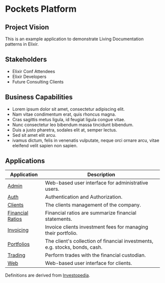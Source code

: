 # Pockets Platform

## Project Vision

This is an example application to demonstrate Living Documentation patterns in Elixir.

## Stakeholders

* Elixir Conf Attendees
* Elixir Developers
* Future Consulting Clients

## Business Capabilities

* Lorem ipsum dolor sit amet, consectetur adipiscing elit.
* Nam vitae condimentum erat, quis rhoncus magna.
* Cras sagittis metus ligula, id feugiat ligula congue vitae.
* Nunc consectetur leo bibendum massa tincidunt bibendum.
* Duis a justo pharetra, sodales elit at, semper lectus.
* Sed sit amet elit arcu.
* ivamus dictum, felis in venenatis vulputate, neque orci ornare arcu, vitae eleifend velit sapien non sapien.

## Applications

|                    Application                    |                                 Description                                 |
| ------------------------------------------------- | --------------------------------------------------------------------------- |
| [Admin](./README.md)                              | Web-based user interface for administrative users.                          |
| [Auth](./README.md)                               | Authentication and Authorization.                                           |
| [Clients](./README.md)                            | The clients management of the company.                                      |
| [Financial Ratios](./financial_ratios/index.html) | Financial ratios are summarize financial statements.                        |
| [Invoicing](./README.md)                          | Invoice clients investment fees for managing their portfolio.               |
| [Portfolios](./README.md)                         | The client's collection of financial investments, e.g. stocks, bonds, cash. |
| [Trading](./README.md)                            | Perform trades with the financial custodian.                                |
| [Web](./README.md)                                | Web-based user interface for clients.                                       |

Definitions are derived from [Investopedia](https://www.investopedia.com/financial-term-dictionary-4769738).
